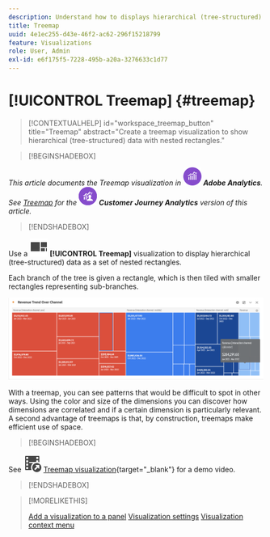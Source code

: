 ```yaml
---
description: Understand how to displays hierarchical (tree-structured) data as a set of nested rectangles.
title: Treemap
uuid: 4e1ec255-d43e-46f2-ac62-296f15218799
feature: Visualizations
role: User, Admin
exl-id: e6f175f5-7228-495b-a20a-3276633c1d77
---
```

# [!UICONTROL Treemap] {#treemap}

<!-- markdownlint-disable MD034 -->

>[!CONTEXTUALHELP]
>id="workspace_treemap_button"
>title="Treemap"
>abstract="Create a treemap visualization to show hierarchical (tree-structured) data with nested rectangles."

<!-- markdownlint-enable MD034 -->

>[!BEGINSHADEBOX]

_This article documents the Treemap visualization in_ ![AdobeAnalytics](/help/assets/icons/AdobeAnalytics.svg) _**Adobe Analytics**._<br/>_See [Treemap](https://experienceleague.adobe.com/en/docs/analytics-platform/using/cja-workspace/visualizations/treemap)  for the_ ![CustomerJourneyAnalytics](/help/assets/icons/CustomerJourneyAnalytics.svg) _**Customer Journey Analytics** version of this article._

>[!ENDSHADEBOX]

Use a ![GraphTree](/help/assets/icons/GraphTree.svg) **[!UICONTROL Treemap]** visualization to display hierarchical (tree-structured) data as a set of nested rectangles.

Each branch of the tree is given a rectangle, which is then tiled with smaller rectangles representing sub-branches.

![Treemap example showing tiles of smaller rectrangles representing sub-branches.](assets/treemap.png)

With a treemap, you can see patterns that would be difficult to spot in other ways. Using the color and size of the dimensions you can discover how dimensions are correlated and if a certain dimension is particularly relevant. A second advantage of treemaps is that, by construction, treemaps make efficient use of space.


>[!BEGINSHADEBOX]

See ![VideoCheckedOut](/help/assets/icons/VideoCheckedOut.svg) [Treemap visualization](https://video.tv.adobe.com/v/334458/?quality=12){target=&#34;_blank&#34;} for a demo video.

>[!ENDSHADEBOX]


>[!MORELIKETHIS]
>
>[Add a visualization to a panel](/help/analyze/analysis-workspace/visualizations/freeform-analysis-visualizations.md#add-visualizations-to-a-panel)
>[Visualization settings](/help/analyze/analysis-workspace/visualizations/freeform-analysis-visualizations.md#settings)
>[Visualization context menu](/help/analyze/analysis-workspace/visualizations/freeform-analysis-visualizations.md#context-menu)
>
